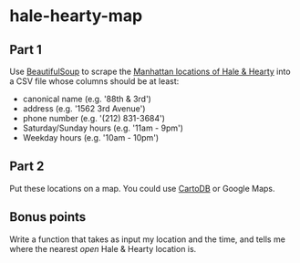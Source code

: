 # hale-hearty-map

## Part 1

Use [BeautifulSoup](http://www.crummy.com/software/BeautifulSoup/) to scrape
the [Manhattan locations of Hale & Hearty](https://www.haleandheartytogo.com/)
into a CSV file whose columns should be at least:

 - canonical name (e.g. '88th & 3rd')
 - address (e.g. '1562 3rd Avenue')
 - phone number (e.g. '(212) 831-3684')
 - Saturday/Sunday hours (e.g. '11am - 9pm')
 - Weekday hours (e.g. '10am - 10pm')

## Part 2

Put these locations on a map. You could use [CartoDB](http://cartodb.com/) or
Google Maps.

## Bonus points

Write a function that takes as input my location and the time, and tells me
where the nearest _open_ Hale & Hearty location is.
